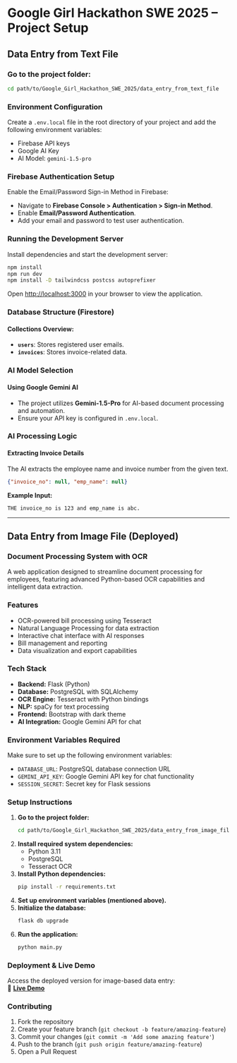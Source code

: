 # Google Girl Hackathon SWE 2025 – Project Setup

## Data Entry from Text File

### **Go to the project folder:**
   ```bash
   cd path/to/Google_Girl_Hackathon_SWE_2025/data_entry_from_text_file
   ```

### **Environment Configuration**
Create a `.env.local` file in the root directory of your project and add the following environment variables:
- Firebase API keys
- Google AI Key
- AI Model: `gemini-1.5-pro`

### **Firebase Authentication Setup**
Enable the Email/Password Sign-in Method in Firebase:
- Navigate to **Firebase Console > Authentication > Sign-in Method**.
- Enable **Email/Password Authentication**.
- Add your email and password to test user authentication.

### **Running the Development Server**
Install dependencies and start the development server:
```bash
npm install  
npm run dev 
npm install -D tailwindcss postcss autoprefixer
```
Open [http://localhost:3000](http://localhost:3000) in your browser to view the application.

### **Database Structure (Firestore)**
#### **Collections Overview:**
- **`users`**: Stores registered user emails.
- **`invoices`**: Stores invoice-related data.

### **AI Model Selection**
#### **Using Google Gemini AI**
- The project utilizes **Gemini-1.5-Pro** for AI-based document processing and automation.
- Ensure your API key is configured in `.env.local`.

### **AI Processing Logic**
#### **Extracting Invoice Details**
The AI extracts the employee name and invoice number from the given text.

```json
{"invoice_no": null, "emp_name": null}
```
**Example Input:**  
```
THE invoice_no is 123 and emp_name is abc.
```

---

## Data Entry from Image File (Deployed)
### **Document Processing System with OCR**
A web application designed to streamline document processing for employees, featuring advanced Python-based OCR capabilities and intelligent data extraction.

### **Features**
- OCR-powered bill processing using Tesseract
- Natural Language Processing for data extraction
- Interactive chat interface with AI responses
- Bill management and reporting
- Data visualization and export capabilities

### **Tech Stack**
- **Backend:** Flask (Python)
- **Database:** PostgreSQL with SQLAlchemy
- **OCR Engine:** Tesseract with Python bindings
- **NLP:** spaCy for text processing
- **Frontend:** Bootstrap with dark theme
- **AI Integration:** Google Gemini API for chat

### **Environment Variables Required**
Make sure to set up the following environment variables:
- `DATABASE_URL`: PostgreSQL database connection URL
- `GEMINI_API_KEY`: Google Gemini API key for chat functionality
- `SESSION_SECRET`: Secret key for Flask sessions

### **Setup Instructions**
1. **Go to the project folder:**
   ```bash
   cd path/to/Google_Girl_Hackathon_SWE_2025/data_entry_from_image_file
   ```
2. **Install required system dependencies:**
   - Python 3.11
   - PostgreSQL
   - Tesseract OCR
3. **Install Python dependencies:**
   ```bash
   pip install -r requirements.txt
   ```
4. **Set up environment variables (mentioned above).**
5. **Initialize the database:**
   ```bash
   flask db upgrade
   ```
6. **Run the application:**
   ```bash
   python main.py
   ```

### **Deployment & Live Demo**
Access the deployed version for image-based data entry:  
🔗 **[Live Demo](http://bit.ly/4gWcnaP)**

### **Contributing**
1. Fork the repository
2. Create your feature branch (`git checkout -b feature/amazing-feature`)
3. Commit your changes (`git commit -m 'Add some amazing feature'`)
4. Push to the branch (`git push origin feature/amazing-feature`)
5. Open a Pull Request
